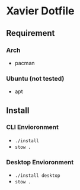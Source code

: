 # Xavier Dotfile

## Requirement

### Arch 

- pacman

### Ubuntu (not tested)

- apt

## Install


### CLI Envioronment

- `./install`
- `stow .`

### Desktop Envioronment

- `./install desktop`
- `stow .`


